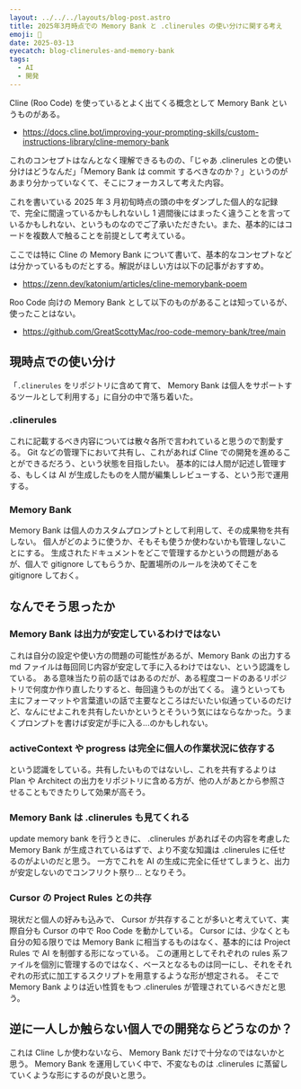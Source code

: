```yaml
---
layout: ../../../layouts/blog-post.astro
title: 2025年3月時点での Memory Bank と .clinerules の使い分けに関する考え
emoji: 🏦
date: 2025-03-13
eyecatch: blog-clinerules-and-memory-bank
tags:
  - AI
  - 開発
---
```


Cline (Roo Code) を使っているとよく出てくる概念として Memory Bank というものがある。

- https://docs.cline.bot/improving-your-prompting-skills/custom-instructions-library/cline-memory-bank

これのコンセプトはなんとなく理解できるものの、「じゃあ .clinerules との使い分けはどうなんだ」「Memory Bank は commit するべきなのか？」というのがあまり分かっていなくて、そこにフォーカスして考えた内容。

これを書いている 2025 年 3 月初旬時点の頭の中をダンプした個人的な記録で、完全に間違っているかもしれないし 1 週間後にはまったく違うことを言っているかもしれない、というものなのでご了承いただきたい。また、基本的にはコードを複数人で触ることを前提として考えている。

ここでは特に Cline の Memory Bank について書いて、基本的なコンセプトなどは分かっているものだとする。解説がほしい方は以下の記事がおすすめ。

- https://zenn.dev/katonium/articles/cline-memorybank-poem

Roo Code 向けの Memory Bank として以下のものがあることは知っているが、使ったことはない。

- https://github.com/GreatScottyMac/roo-code-memory-bank/tree/main

## 現時点での使い分け

「`.clinerules` をリポジトリに含めて育て、 Memory Bank は個人をサポートするツールとして利用する」に自分の中で落ち着いた。

### .clinerules

これに記載するべき内容については散々各所で言われていると思うので割愛する。
Git などの管理下において共有し、これがあれば Cline での開発を進めることができるだろう、という状態を目指したい。
基本的には人間が記述し管理する、もしくは AI が生成したものを人間が編集しレビューする、という形で運用する。

### Memory Bank

Memory Bank は個人のカスタムプロンプトとして利用して、その成果物を共有しない。
個人がどのように使うか、そもそも使うか使わないかも管理しないことにする。
生成されたドキュメントをどこで管理するかというの問題があるが、個人で gitignore してもらうか、配置場所のルールを決めてそこを gitignore しておく。

## なんでそう思ったか

### Memory Bank は出力が安定しているわけではない

これは自分の設定や使い方の問題の可能性があるが、Memory Bank の出力する md ファイルは毎回同じ内容が安定して手に入るわけではない、という認識をしている。
ある意味当たり前の話ではあるのだが、ある程度コードのあるリポジトリで何度か作り直したりすると、毎回違うものが出てくる。
違うといっても主にフォーマットや言葉遣いの話で主要なところはだいたい似通っているのだけど、なんにせよこれを共有したいかというとそういう気にはならなかった。うまくプロンプトを書けば安定が手に入る...のかもしれない。

### activeContext や progress は完全に個人の作業状況に依存する

という認識をしている。共有したいものではないし、これを共有するよりは Plan や Architect の出力をリポジトリに含める方が、他の人があとから参照させることもできたりして効果が高そう。

### Memory Bank は .clinerules も見てくれる

update memory bank を行うときに、 .clinerules があればその内容を考慮した Memory Bank が生成されているはずで、より不変な知識は .clinerules に任せるのがよいのだと思う。
一方でこれを AI の生成に完全に任せてしまうと、出力が安定しないのでコンフリクト祭り... となりそう。

### Cursor の Project Rules との共存

現状だと個人の好みも込みで、 Cursor が共存することが多いと考えていて、実際自分も Cursor の中で Roo Code を動かしている。
Cursor には、少なくとも自分の知る限りでは Memory Bank に相当するものはなく、基本的には Project Rules で AI を制御する形になっている。
この運用としてそれぞれの rules 系ファイルを個別に管理するのではなく、ベースとなるものは同一にし、それをそれぞれの形式に加工するスクリプトを用意するような形が想定される。
そこで Memory Bank よりは近い性質をもつ .clinerules が管理されているべきだと思う。

## 逆に一人しか触らない個人での開発ならどうなのか？

これは Cline しか使わないなら、 Memory Bank だけで十分なのではないかと思う。 Memory Bank を運用していく中で、不変なものは .clinerules に蒸留していくような形にするのが良いと思う。
